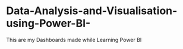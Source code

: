 # Data-Analysis-and-Visualisation-using-Power-BI-                                                                                                                            
This are my Dashboards made while Learning Power BI
